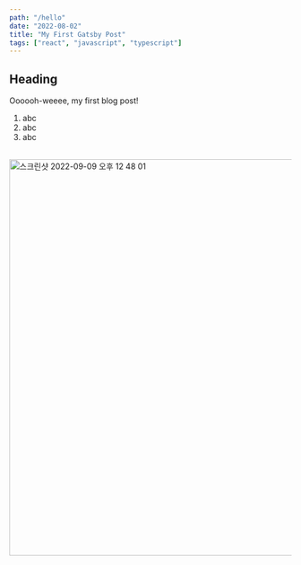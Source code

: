 ```yaml
---
path: "/hello"
date: "2022-08-02"
title: "My First Gatsby Post"
tags: ["react", "javascript", "typescript"]
---
```


## Heading

Oooooh-weeee, my first blog post!

1. abc
2. abc
3. abc

<br>

<img width="706" alt="스크린샷 2022-09-09 오후 12 48 01" src="https://user-images.githubusercontent.com/57756798/190864537-56220e10-3978-4415-a49a-d9ba15396358.png">
